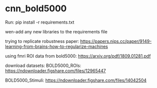 # cnn_bold5000

Run: 
pip install -r requirements.txt

wen-add any new libraries to the requirements file

trying to replicate robustness paper: 
https://papers.nips.cc/paper/9149-learning-from-brains-how-to-regularize-machines

using fmri ROI data from bold5000:
https://arxiv.org/pdf/1809.01281.pdf



download datasets:
BOLD5000_ROIs:
https://ndownloader.figshare.com/files/12965447

BOLD5000_Stimuli:
https://ndownloader.figshare.com/files/14042504